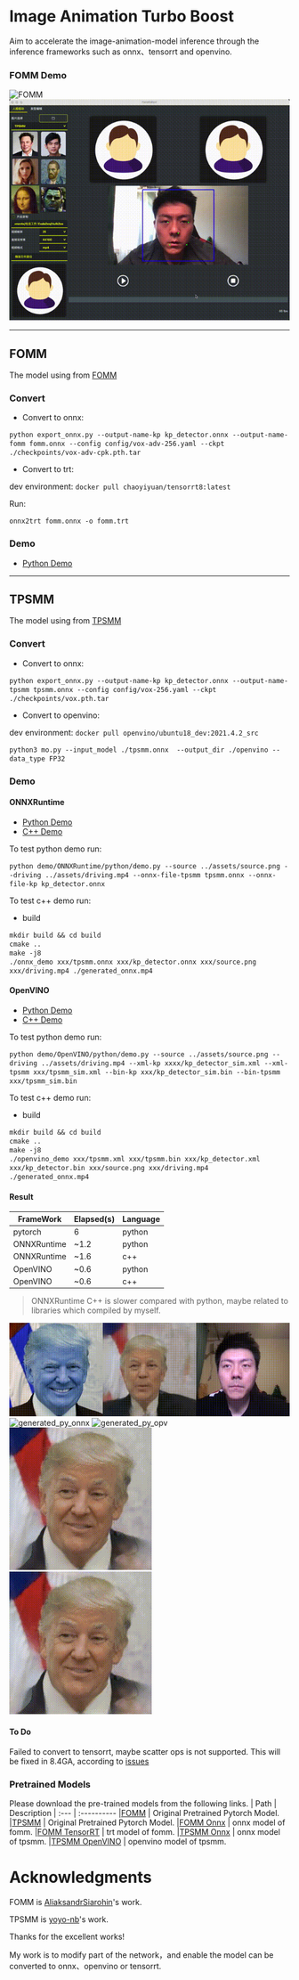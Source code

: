 # Image Animation Turbo Boost

Aim to accelerate the image-animation-model inference through the inference frameworks such as onnx、tensorrt and openvino.

### FOMM Demo

![FOMM](images/fomm.gif)
![TPSMM](images/tpsmm.gif)

****

## FOMM

The model using from [FOMM](https://github.com/AliaksandrSiarohin/first-order-model)

### Convert

* Convert to onnx:

```
python export_onnx.py --output-name-kp kp_detector.onnx --output-name-fomm fomm.onnx --config config/vox-adv-256.yaml --ckpt ./checkpoints/vox-adv-cpk.pth.tar
```

* Convert to trt:

dev environment: `docker pull chaoyiyuan/tensorrt8:latest`

Run:
```
onnx2trt fomm.onnx -o fomm.trt
```

### Demo

* [Python Demo](./FOMM/demo/TRT)

****

## TPSMM

The model using from [TPSMM](https://github.com/yoyo-nb/Thin-Plate-Spline-Motion-Model)

### Convert

* Convert to onnx:

```
python export_onnx.py --output-name-kp kp_detector.onnx --output-name-tpsmm tpsmm.onnx --config config/vox-256.yaml --ckpt ./checkpoints/vox.pth.tar
```

* Convert to openvino:

dev environment: `docker pull openvino/ubuntu18_dev:2021.4.2_src`

```
python3 mo.py --input_model ./tpsmm.onnx  --output_dir ./openvino --data_type FP32
```

### Demo

#### ONNXRuntime

* [Python Demo](./TPSMM/demo/ONNXRuntime/python)
* [C++ Demo](./FOMM/demo/ONNXRuntime/cpp)

To test python demo run:
```
python demo/ONNXRuntime/python/demo.py --source ../assets/source.png --driving ../assets/driving.mp4 --onnx-file-tpsmm tpsmm.onnx --onnx-file-kp kp_detector.onnx
```

To test c++ demo run:

* build
```
mkdir build && cd build
cmake ..
make -j8
./onnx_demo xxx/tpsmm.onnx xxx/kp_detector.onnx xxx/source.png xxx/driving.mp4 ./generated_onnx.mp4
```

#### OpenVINO

* [Python Demo](./TPSMM/demo/OpenVINO/python)
* [C++ Demo](./FOMM/demo/OpenVINO/cpp)

To test python demo run:
```
python demo/OpenVINO/python/demo.py --source ../assets/source.png --driving ../assets/driving.mp4 --xml-kp xxxx/kp_detector_sim.xml --xml-tpsmm xxx/tpsmm_sim.xml --bin-kp xxx/kp_detector_sim.bin --bin-tpsmm xxx/tpsmm_sim.bin
```

To test c++ demo run:

* build
```
mkdir build && cd build
cmake ..
make -j8
./openvino_demo xxx/tpsmm.xml xxx/tpsmm.bin xxx/kp_detector.xml xxx/kp_detector.bin xxx/source.png xxx/driving.mp4 ./generated_onnx.mp4
```

#### Result

|  FrameWork   | Elapsed(s)  | Language |
|  ----  | ----  | ----  |
| pytorch  | 6 | python |
| ONNXRuntime  | ~1.2 | python |
| ONNXRuntime  | ~1.6 | c++ |
| OpenVINO  | ~0.6 | python |
| OpenVINO  | ~0.6 | c++ |

>  ONNXRuntime C++ is slower compared with python, maybe related to libraries which compiled by myself.

![generated_py_torch](images/generated_py_torch.gif)
![generated_py_onnx](images/generated_py_onnx.gif)
![generated_py_opv](images/generated_py_opv.gif)
![generated_cpp_onnx](images/generated_cpp_onnx.gif)
![generated_cpp_opv](images/generated_cpp_opv.gif)

#### To Do

Failed to convert to tensorrt, maybe scatter ops is not supported. This will be fixed in 8.4GA, according to [issues](https://github.com/NVIDIA/TensorRT/issues/1541)


### Pretrained Models

Please download the pre-trained models from the following links.
| Path | Description
| :--- | :----------
|[FOMM](https://github.com/AliaksandrSiarohin/first-order-model)  | Original Pretrained Pytorch Model.
|[TPSMM](https://github.com/yoyo-nb/Thin-Plate-Spline-Motion-Model)  | Original Pretrained Pytorch Model.
|[FOMM Onnx](https://drive.google.com/drive/folders/1CFY8XW9g2EuEbdlwjQOauDlFOefqjwJd?usp=sharing)  | onnx model of fomm.
|[FOMM TensorRT](https://drive.google.com/drive/folders/1LiDw7EbylouwXAdDrSjCMMYgERCl4Qps?usp=sharing)  | trt model of fomm.
|[TPSMM Onnx](https://drive.google.com/drive/folders/16aF7LUWt1QIzmmlqn0ZNi3ytnw28rKwP?usp=sharing)  | onnx model of tpsmm.
|[TPSMM OpenVINO](https://drive.google.com/drive/folders/1VvTzsAg4hsXVMu7b5ijFzbw23mhj6oJK?usp=sharing)  | openvino model of tpsmm.


# Acknowledgments

FOMM is [AliaksandrSiarohin](https://github.com/AliaksandrSiarohin/first-order-model)'s work.

TPSMM is [yoyo-nb](https://github.com/yoyo-nb/Thin-Plate-Spline-Motion-Model)'s work.

Thanks for the excellent works!

My work is to modify part of the network，and enable the model can be converted to onnx、openvino or tensorrt.



